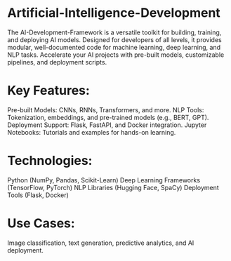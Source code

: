 # Artificial-Intelligence-Development
The AI-Development-Framework is a versatile toolkit for building, training, and deploying AI models. Designed for developers of all levels, it provides modular, well-documented code for machine learning, deep learning, and NLP tasks. Accelerate your AI projects with pre-built models, customizable pipelines, and deployment scripts.

# Key Features:

Pre-built Models: CNNs, RNNs, Transformers, and more.
NLP Tools: Tokenization, embeddings, and pre-trained models (e.g., BERT, GPT).
Deployment Support: Flask, FastAPI, and Docker integration.
Jupyter Notebooks: Tutorials and examples for hands-on learning.

# Technologies:

Python (NumPy, Pandas, Scikit-Learn)
Deep Learning Frameworks (TensorFlow, PyTorch)
NLP Libraries (Hugging Face, SpaCy)
Deployment Tools (Flask, Docker)

# Use Cases:

Image classification, text generation, predictive analytics, and AI deployment.
